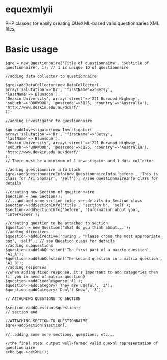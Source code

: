 equexmlyii
==========

PHP classes for easily creating QUeXML-based valid questionnaries XML files.

Basic usage
===========

    $qre = new Questionnaire('Title of questionnaire', 'Subtitle of questionnaire', 1); // 1 is unique ID of questionnaire

    //adding data collector to questionnaire

    $qre->addDataCollector(new DataCollector(
    array('salutation'=>'Dr', 'firstName'=>'Betsy', 'lastName'=>'Blunsdon'),
    'Deakin University', array('street'=>'221 Burwood Highway', 'suburb'=>'BURWOOD', 'postcode'=>3125, 'country'=>'Australia'),
    'http://www.deakin.edu.au/dcarf/'
    ));

    //adding investigator to questionnaire

    $qu->addInvestigator(new Investigator(
    array('salutation'=>'Dr', 'firstName'=>'Betsy', 'lastName'=>'Blunsdon'),
    'Deakin University', array('street'=>'221 Burwood Highway', 'suburb'=>'BURWOOD', 'postcode'=>3125, 'country'=>'Australia'),
    'http://www.deakin.edu.au/dcarf/'
    ));
    // There must be a minimum of 1 investigator and 1 data collector

    //adding questionnaire info block
    $qre->addQuestionnaireInfo(new QuestionnaireInfo('before', 'This is class for Ari Shomair', 'self')); //see QuestionnaireInfo class for details

    //creating new Section of questionnaire
    $section = new Section();
    //...and add some section info; see details in Section class
    $section->addSectionInfo('title', 'section b', 'self');
    $section->addSectionInfo('before', 'Information about you', 'interviewer');

    //creating question to be attached to section
    $question = new Question('What do you think about...');
    //adding directives
    $question->addDirective('during', 'Please cross the most appropriate box', 'self'); // see Question class for details
    //adding subquestions
    $question->addSubQuestion('The first part of a matrix question', 'A1_A');
    $question->addSubQuestion('The second question in a matrix question', 'A1_B');
    //adding responses
    //when adding fixed response, it's important to add categories then (if you in need of matrix question)
    $question->addFixedResponse('A1');
    $question->addCategory('They are useful', '2');
    $question->addCategory('Don\'t Know', '3');

    // ATTACHING QUESTIONG TO SECTION

    $section->addQuestion($question);
    // section end

    //ATTACHING SECTION TO QUESTIONNAIRE
    $qre->addSection($section);

    //..adding some more sections, questions, etc...

    //the final step: output well-formed valid quexml representation of questionnaire
    echo $qu->getXML();